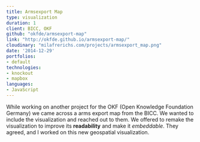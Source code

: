```yaml
---
title: Armsexport Map
type: visualization
duration: 1
client: BICC, OKF
github: "okfde/armsexport-map"
link: "http://okfde.github.io/armsexport-map/"
cloudinary: "milafrerichs.com/projects/armsexport_map.png"
date: '2014-12-29'
portfolios:
- default
technologies:
- knockout
- mapbox
languages:
- JavaScript
---
```

While working on another project for the OKF (Open Knowledge Foundation Germany) we came across a arms export map from the BICC. We wanted to include the visualization and reached out to them. We offered to remake the visualization to improve its __readability__ and make it _embeddable_. They agreed, and I worked on this new geospatial visualization.

